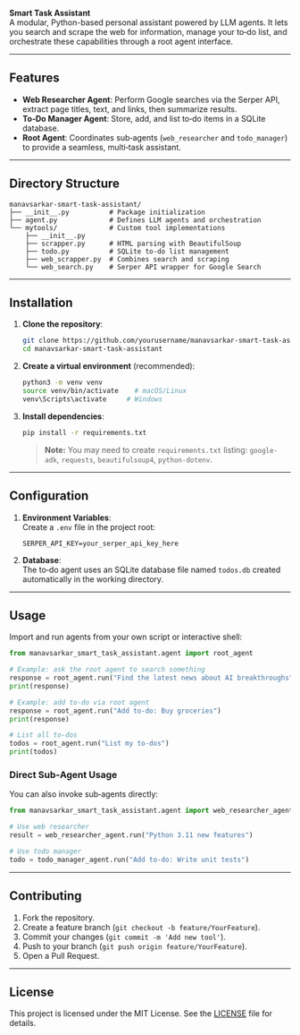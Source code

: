 **Smart Task Assistant**  
A modular, Python-based personal assistant powered by LLM agents. It lets you search and scrape the web for information, manage your to‑do list, and orchestrate these capabilities through a root agent interface.

---

## Features

- **Web Researcher Agent**: Perform Google searches via the Serper API, extract page titles, text, and links, then summarize results.
- **To‑Do Manager Agent**: Store, add, and list to‑do items in a SQLite database.
- **Root Agent**: Coordinates sub‑agents (`web_researcher` and `todo_manager`) to provide a seamless, multi‑task assistant.

---

## Directory Structure

```text
manavsarkar-smart-task-assistant/
├── __init__.py          # Package initialization
├── agent.py             # Defines LLM agents and orchestration
└── mytools/             # Custom tool implementations
    ├── __init__.py
    ├── scrapper.py      # HTML parsing with BeautifulSoup
    ├── todo.py          # SQLite to‑do list management
    ├── web_scrapper.py  # Combines search and scraping
    └── web_search.py    # Serper API wrapper for Google Search
```

---

## Installation

1. **Clone the repository**:
   ```bash
   git clone https://github.com/yourusername/manavsarkar-smart-task-assistant.git
   cd manavsarkar-smart-task-assistant
   ```
2. **Create a virtual environment** (recommended):
   ```bash
   python3 -m venv venv
   source venv/bin/activate    # macOS/Linux
   venv\Scripts\activate     # Windows
   ```
3. **Install dependencies**:
   ```bash
   pip install -r requirements.txt
   ```
   > **Note:** You may need to create `requirements.txt` listing: `google-adk`, `requests`, `beautifulsoup4`, `python-dotenv`.

---

## Configuration

1. **Environment Variables**:  
   Create a `.env` file in the project root:
   ```dotenv
   SERPER_API_KEY=your_serper_api_key_here
   ```
2. **Database**:  
   The to‑do agent uses an SQLite database file named `todos.db` created automatically in the working directory.

---

## Usage

Import and run agents from your own script or interactive shell:

```python
from manavsarkar_smart_task_assistant.agent import root_agent

# Example: ask the root agent to search something
response = root_agent.run("Find the latest news about AI breakthroughs")
print(response)

# Example: add to-do via root agent
response = root_agent.run("Add to-do: Buy groceries")
print(response)

# List all to-dos
todos = root_agent.run("List my to-dos")
print(todos)
```

### Direct Sub‑Agent Usage

You can also invoke sub‑agents directly:

```python
from manavsarkar_smart_task_assistant.agent import web_researcher_agent, todo_manager_agent

# Use web researcher
result = web_researcher_agent.run("Python 3.11 new features")

# Use todo manager
todo = todo_manager_agent.run("Add to-do: Write unit tests")
```

---

## Contributing

1. Fork the repository.
2. Create a feature branch (`git checkout -b feature/YourFeature`).
3. Commit your changes (`git commit -m 'Add new tool'`).
4. Push to your branch (`git push origin feature/YourFeature`).
5. Open a Pull Request.

---

## License

This project is licensed under the MIT License. See the [LICENSE](LICENSE) file for details.
